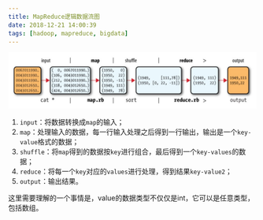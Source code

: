 ```yaml
---
title: MapReduce逻辑数据流图
date: 2018-12-21 14:00:39
tags: [hadoop, mapreduce, bigdata]
---
```


![MapReduce逻辑数据流图](/images/hadoop_mapreduce_logical_data_flow.jpg)

1. `input`：将数据转换成`map`的输入；
2. `map`：处理输入的数据，每一行输入处理之后得到一行输出，输出是一个`key-value`格式的数据；
3. `shuffle`：将`map`得到的数据按`key`进行组合，最后得到一个`key-values`的数据；
4. `reduce`：将每一个`key`对应的`values`进行处理，得到结果`key-value2`；
5. `output`：输出结果。

这里需要理解的一个事情是，value的数据类型不仅仅是int，它可以是任意类型，包括数组。

